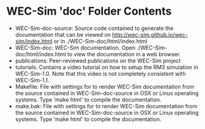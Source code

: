 # WEC-Sim 'doc' Folder Contents
* WEC-Sim-doc-source: Source code contained to generate the documentation that can be viewed on http://wec-sim.github.io/wec-sim/index.html or in ./WEC-Sim-doc/html/index.html
* WEC-Sim-doc: WEC-Sim documentation. Open ./WEC-Sim-doc/html/index.html to view the documentation in a web browser.
* publications: Peer-reviewed publications on the WEC-Sim project
* tutorials: Contains a video tutorial on how to setup the RM3 simulation in WEC-Sim-1.0. Note that this video is not completely consistent with WEC-Sim-1.1.
* Makefile: File with settings for to render WEC-Sim documentation from the source contained in WEC-Sim-doc-source in OSX or Linux operating systems. Type 'make  html' to compile the documentation.
* make.bak: File with settings for to render WEC-Sim documentation from the source contained in WEC-Sim-doc-source in OSX or Linux operating systems. Type 'make html' to compile the documentation.
